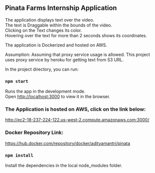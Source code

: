 ## Pinata Farms Internship Application
The application displays text over the video.<br/>
The text is Draggable within the bounds of the video.<br/>
Clicking on the Text changes its color.<br/>
Hovering over the text for more than 2 seconds shows its coordinates.<br/>

The application is Dockerized and hosted on AWS.

Assumption:
Assuming that proxy service usage is allowed. This project uses proxy service by heroku for getting text from S3 URL.

In the project directory, you can run:

### `npm start`
Runs the app in the development mode.<br />
Open [http://localhost:3000](http://localhost:3000) to view it in the browser.

### The Application is hosted on AWS, click on the link below:
http://ec2-18-237-224-122.us-west-2.compute.amazonaws.com:3000/

### Docker Repository Link:
https://hub.docker.com/repository/docker/adityamantri/pinata

### `npm install`
Install the dependencies in the local node_modules folder.
